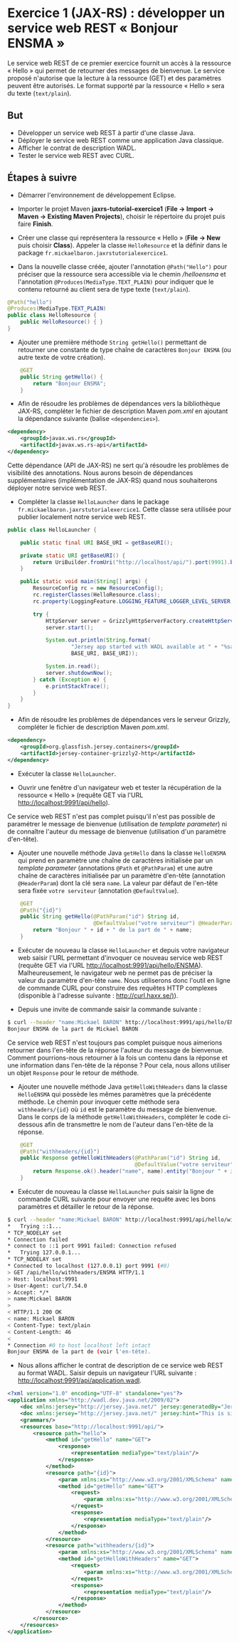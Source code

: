 # Exercice 1 (JAX-RS) : développer un service web REST « Bonjour ENSMA »

Le service web REST de ce premier exercice fournit un accès à la ressource « Hello » qui permet de retourner des messages de bienvenue. Le service proposé n'autorise que la lecture à la ressource (GET) et des paramètres peuvent être autorisés. Le format supporté par la ressource « Hello » sera du texte (`text/plain`).

## But

* Développer un service web REST à partir d'une classe Java.
* Déployer le service web REST comme une application Java classique.
* Afficher le contrat de description WADL.
* Tester le service web REST avec CURL.

## Étapes à suivre

* Démarrer l'environnement de développement Eclipse.

* Importer le projet Maven **jaxrs-tutorial-exercice1** (**File -> Import -> Maven -> Existing Maven Projects**), choisir le répertoire du projet puis faire **Finish**.

* Créer une classe qui représentera la ressource « Hello » (**File -> New** puis choisir **Class**). Appeler la classe `HelloResource` et la définir dans le package `fr.mickaelbaron.jaxrstutorialexercice1`.

* Dans la nouvelle classe créée, ajouter l'annotation `@Path("Hello")` pour préciser que la ressource sera accessible via le chemin */helloensma* et l'annotation `@Produces(MediaType.TEXT_PLAIN)` pour indiquer que le contenu retourné au client sera de type texte (`text/plain`).

```java
@Path("hello")
@Produces(MediaType.TEXT_PLAIN)
public class HelloResource {
    public HelloResource() { }
}
```

* Ajouter une première méthode `String getHello()` permettant de retourner une constante de type chaîne de caractères `Bonjour ENSMA` (ou autre texte de votre création).

```java
    @GET
    public String getHello() {
        return "Bonjour ENSMA";
    }
```

* Afin de résoudre les problèmes de dépendances vers la bibliothèque JAX-RS, compléter le fichier de description Maven *pom.xml* en ajoutant la dépendance suivante (balise `<dependencies>`).

```xml
<dependency>
    <groupId>javax.ws.rs</groupId>
    <artifactId>javax.ws.rs-api</artifactId>
</dependency>
```

Cette dépendance (API de JAX-RS) ne sert qu'à résoudre les problèmes de visibilité des annotations. Nous aurons besoin de dépendances supplémentaires (implémentation de JAX-RS) quand nous souhaiterons déployer notre service web REST.

* Compléter la classe `HelloLauncher` dans le package `fr.mickaelbaron.jaxrstutorialexercice1`. Cette classe sera utilisée pour publier localement notre service web REST.

```java
public class HelloLauncher {

    public static final URI BASE_URI = getBaseURI();

    private static URI getBaseURI() {
        return UriBuilder.fromUri("http://localhost/api/").port(9991).build();
    }

    public static void main(String[] args) {
        ResourceConfig rc = new ResourceConfig();
        rc.registerClasses(HelloResource.class);
        rc.property(LoggingFeature.LOGGING_FEATURE_LOGGER_LEVEL_SERVER, Level.WARNING.getName());

        try {
            HttpServer server = GrizzlyHttpServerFactory.createHttpServer(BASE_URI, rc);
            server.start();

            System.out.println(String.format(
                    "Jersey app started with WADL available at " + "%sapplication.wadl\nHit enter to stop it...",
                    BASE_URI, BASE_URI));

            System.in.read();
            server.shutdownNow();
        } catch (Exception e) {
            e.printStackTrace();
        }
    }
}
```

* Afin de résoudre les problèmes de dépendances vers le serveur Grizzly, compléter le fichier de description Maven *pom.xml*.

```xml
<dependency>
    <groupId>org.glassfish.jersey.containers</groupId>
    <artifactId>jersey-container-grizzly2-http</artifactId>
</dependency>
```

* Exécuter la classe `HelloLauncher`.

* Ouvrir une fenêtre d'un navigateur web et tester la récupération de la ressource « Hello » (requête GET via l'URL <http://localhost:9991/api/hello>).

Ce service web REST n'est pas complet puisqu'il n'est pas possible de paramétrer le message de bienvenue (utilisation de *template parameter*) ni de connaître l'auteur du message de bienvenue (utilisation d'un paramètre d'en-tête).

* Ajouter une nouvelle méthode Java `getHello` dans la classe `HelloENSMA` qui prend en paramètre une chaîne de caractères initialisée par un _template parameter_ (annotations `@Path` et `@PathParam`) et une autre chaîne de caractères initialisée par un paramètre d'en-tête (annotation `@HeaderParam`) dont la clé sera `name`. La valeur par défaut de l'en-tête sera fixée `votre serviteur` (annotation `@DefaultValue`).

```java
    @GET
    @Path("{id}")
    public String getHello(@PathParam("id") String id,
                           @DefaultValue("votre serviteur") @HeaderParam("name") String name) {
        return "Bonjour " + id + " de la part de " + name;
    }
```

* Exécuter de nouveau la classe `HelloLauncher` et depuis votre navigateur web saisir l'URL permettant d'invoquer ce nouveau service web REST (requête GET via l'URL <http://localhost:9991/api/hello/ENSMA>). Malheureusement, le navigateur web ne permet pas de préciser la valeur du paramètre d'en-tête `name`. Nous utiliserons donc l'outil en ligne de commande CURL pour construire des requêtes HTTP complexes (disponible à l'adresse suivante : [http://curl.haxx.se/)](http://curl.haxx.se/)).

* Depuis une invite de commande saisir la commande suivante :

```sh
$ curl --header "name:Mickael BARON" http://localhost:9991/api/hello/ENSMA
Bonjour ENSMA de la part de Mickael BARON
```

Ce service web REST n'est toujours pas complet puisque nous aimerions retourner dans l'en-tête de la réponse l'auteur du message de bienvenue. Comment pourrions-nous retourner à la fois un contenu dans la réponse et une information dans l'en-tête de la réponse ? Pour cela, nous allons utiliser un objet `Response` pour le retour de méthode.

* Ajouter une nouvelle méthode Java `getHelloWithHeaders` dans la classe `HelloENSMA` qui possède les mêmes paramètres que la précédente méthode. Le chemin pour invoquer cette méthode sera `withheaders/{id}` où `id` est le paramètre du message de bienvenue. Dans le corps de la méthode `getHelloWithHeaders`, compléter le code ci-dessous afin de transmettre le nom de l'auteur dans l'en-tête de la réponse.

```java
    @GET
    @Path("withheaders/{id}")
    public Response getHelloWithHeaders(@PathParam("id") String id,
                                        @DefaultValue("votre serviteur") @HeaderParam("name") String name) {
        return Response.ok().header("name", name).entity("Bonjour " + id + " de la part de (voir l'en-tête).").build();
    }
```

* Exécuter de nouveau la classe `HelloLauncher` puis saisir la ligne de commande CURL suivante pour envoyer une requête avec les bons paramètres et détailler le retour de la réponse.

```sh
$ curl --header "name:Mickael BARON" http://localhost:9991/api/hello/withheaders/ENSMA -v
*   Trying ::1...
* TCP_NODELAY set
* Connection failed
* connect to ::1 port 9991 failed: Connection refused
*   Trying 127.0.0.1...
* TCP_NODELAY set
* Connected to localhost (127.0.0.1) port 9991 (#0)
> GET /api/hello/withheaders/ENSMA HTTP/1.1
> Host: localhost:9991
> User-Agent: curl/7.54.0
> Accept: */*
> name:Mickael BARON
>
< HTTP/1.1 200 OK
< name: Mickael BARON
< Content-Type: text/plain
< Content-Length: 46
<
* Connection #0 to host localhost left intact
Bonjour ENSMA de la part de (voir l'en-tête).
```

* Nous allons afficher le contrat de description de ce service web REST au format WADL. Saisir depuis un navigateur l'URL suivante : <http://localhost:9991/api/application.wadl>.

```xml
<?xml version="1.0" encoding="UTF-8" standalone="yes"?>
<application xmlns="http://wadl.dev.java.net/2009/02">
    <doc xmlns:jersey="http://jersey.java.net/" jersey:generatedBy="Jersey: 2.27 2018-04-10 07:34:57"/>
    <doc xmlns:jersey="http://jersey.java.net/" jersey:hint="This is simplified WADL with user and core resources only. To get full WADL with extended resources use the query parameter detail. Link: http://localhost:9991/api/application.wadl?detail=true"/>
    <grammars/>
    <resources base="http://localhost:9991/api/">
        <resource path="hello">
            <method id="getHello" name="GET">
                <response>
                    <representation mediaType="text/plain"/>
                </response>
            </method>
            <resource path="{id}">
                <param xmlns:xs="http://www.w3.org/2001/XMLSchema" name="id" style="template" type="xs:string"/>
                <method id="getHello" name="GET">
                    <request>
                        <param xmlns:xs="http://www.w3.org/2001/XMLSchema" name="name" style="header" type="xs:string" default="votre serviteur"/>
                    </request>
                    <response>
                        <representation mediaType="text/plain"/>
                    </response>
                </method>
            </resource>
            <resource path="withheaders/{id}">
                <param xmlns:xs="http://www.w3.org/2001/XMLSchema" name="id" style="template" type="xs:string"/>
                <method id="getHelloWithHeaders" name="GET">
                    <request>
                        <param xmlns:xs="http://www.w3.org/2001/XMLSchema" name="name" style="header" type="xs:string" default="votre serviteur"/>
                    </request>
                    <response>
                        <representation mediaType="text/plain"/>
                    </response>
                </method>
            </resource>
        </resource>
    </resources>
</application>
```